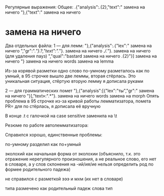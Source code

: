 Регулярные выражения:
Общее:
.{"analysis":.{2},"text":" замена на ничего
"},{"text":" замена на ничего
# замена на ничего

Два отдельных файла:
1 — для лемм:
"},{"analysis":.{"lex":" замена на ничего
","gr":".*"}.?,"text":".*"}. замена на ничего
.*/.*"}. замена на ничего (для удаления пауз)
","qual":"bastard замена на ничего
.{2}"}] замена на ничего
"} замена на ничего
words замена на lemma

Из-за корявой разметки одно слово по-умному разметалось как по умный, в 95 строчке вышло две леммы, вторая стёрлась. Это уникальная ситуация, стёртую вторую лемму я дописала руками 

2 — для грамматических помет
"},{"analysis":[{"lex":"ты","gr":" замена на ничего
"}],"text»:".*"}. замена на ничего
words замена на morph
Опять проблема в 95 строчке из-за кривой работы лемматизатора, помета PR= для по стёрлась, я дописала её вручную

В конце .t c галочкой на case sensitive заменила на \t

Резюме по работе автолемматизатора:

Справился хорошо, единственные проблемы:

по-умному разделил как по+умный

эколохий как начальная форма от эколохии (объяснило, т.к. это отражение нерегулярного произношения, а не реальное слово, 
его нет в словаре, а у слов склонения на -ий/ия/ие нельзя определить род по формее родительного падежа)

не справился с разметкой эээ и мхм (их нет в словаре)

типа размечено как родительный падеж слова тип
